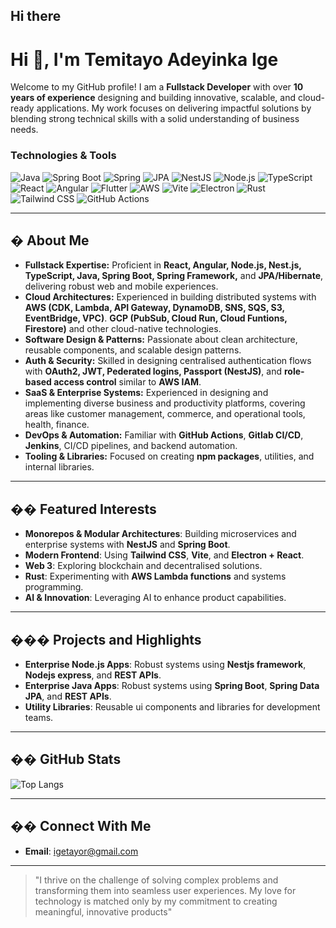 

<!--
**igetayor/igetayor** is a ✨ _special_ ✨ repository because its `README.md` (this file) appears on your GitHub profile.

Here are some ideas to get you started:

- 🔭 I’m currently working on ...
- 🌱 I’m currently learning ...
- 👯 I’m looking to collaborate on ...
- 🤔 I’m looking for help with ...
- 💬 Ask me about ...
- 📫 How to reach me: ...
- 😄 Pronouns: ...
- ⚡ Fun fact: ...
-->
## Hi there 
# Hi 👋, I'm Temitayo Adeyinka Ige 

Welcome to my GitHub profile! I am a **Fullstack Developer** with over **10 years of experience** designing and building innovative, scalable, and cloud-ready applications. My work focuses on delivering impactful solutions by blending strong technical skills with a solid understanding of business needs.

### Technologies & Tools

![Java](https://img.shields.io/badge/Java-ED8B00?style=for-the-badge&logo=java&logoColor=white)
![Spring Boot](https://img.shields.io/badge/Spring%20Boot-6DB33F?style=for-the-badge&logo=springboot&logoColor=white)
![Spring](https://img.shields.io/badge/Spring-6DB33F?style=for-the-badge&logo=spring&logoColor=white)
![JPA](https://img.shields.io/badge/JPA-Hibernate-59666C?style=for-the-badge&logo=hibernate&logoColor=white)
![NestJS](https://img.shields.io/badge/NestJS-E0234E?style=for-the-badge&logo=nestjs&logoColor=white)
![Node.js](https://img.shields.io/badge/Node.js-339933?style=for-the-badge&logo=nodedotjs&logoColor=white)
![TypeScript](https://img.shields.io/badge/TypeScript-007ACC?style=for-the-badge&logo=typescript&logoColor=white)
![React](https://img.shields.io/badge/React-20232A?style=for-the-badge&logo=react&logoColor=61DAFB)
![Angular](https://img.shields.io/badge/Angular-DD0031?style=for-the-badge&logo=angular&logoColor=white)
![Flutter](https://img.shields.io/badge/Flutter-02569B?style=for-the-badge&logo=flutter&logoColor=white)
![AWS](https://img.shields.io/badge/AWS-232F3E?style=for-the-badge&logo=amazonaws&logoColor=white)
![Vite](https://img.shields.io/badge/Vite-646CFF?style=for-the-badge&logo=vite&logoColor=white)
![Electron](https://img.shields.io/badge/Electron-47848F?style=for-the-badge&logo=electron&logoColor=white)
![Rust](https://img.shields.io/badge/Rust-000000?style=for-the-badge&logo=rust&logoColor=white)
![Tailwind CSS](https://img.shields.io/badge/Tailwind_CSS-38B2AC?style=for-the-badge&logo=tailwind-css&logoColor=white)
![GitHub Actions](https://img.shields.io/badge/GitHub_Actions-2088FF?style=for-the-badge&logo=github-actions&logoColor=white)

---

## � About Me

* **Fullstack Expertise:** Proficient in **React, Angular, Node.js, Nest.js, TypeScript, Java, Spring Boot, Spring Framework,** and **JPA/Hibernate**, delivering robust web and mobile experiences.
* **Cloud Architectures:** Experienced in building distributed systems with **AWS (CDK, Lambda, API Gateway, DynamoDB, SNS, SQS, S3, EventBridge, VPC)**. **GCP (PubSub, Cloud Run, Cloud Funtions, Firestore)** and other cloud-native technologies.
* **Software Design & Patterns:** Passionate about clean architecture, reusable components, and scalable design patterns.
* **Auth & Security:** Skilled in designing centralised authentication flows with **OAuth2, JWT, Pederated logins, Passport (NestJS)**, and **role-based access control** similar to **AWS IAM**.
* **SaaS & Enterprise Systems:** Experienced in designing and implementing diverse business and productivity platforms, covering areas like customer management, commerce, and operational tools, health, finance.
* **DevOps & Automation:** Familiar with **GitHub Actions**, **Gitlab CI/CD**, **Jenkins**, CI/CD pipelines, and backend automation.
* **Tooling & Libraries:** Focused on creating **npm packages**, utilities, and internal libraries.

---

## �� Featured Interests

* **Monorepos & Modular Architectures**: Building microservices and enterprise systems with **NestJS** and **Spring Boot**.
* **Modern Frontend**: Using **Tailwind CSS**, **Vite**, and **Electron + React**.
* **Web 3**: Exploring blockchain and decentralised solutions.
* **Rust**: Experimenting with **AWS Lambda functions** and systems programming.
* **AI & Innovation**: Leveraging AI to enhance product capabilities.

---

## ��� Projects and Highlights

* **Enterprise Node.js Apps**: Robust systems using **Nestjs framework**, **Nodejs express**, and **REST APIs**.
* **Enterprise Java Apps**: Robust systems using **Spring Boot**, **Spring Data JPA**, and **REST APIs**.
* **Utility Libraries**: Reusable ui components and libraries for development teams.

---

## �� GitHub Stats

![Top Langs](https://github-readme-stats.vercel.app/api/top-langs/?username=LekeOmotayo&layout=compact&theme=radical)

---

## �� Connect With Me

* **Email**: [igetayor@gmail.com](mailto::igetayor@gmail.com)

---

> "I thrive on the challenge of solving complex problems and transforming them into seamless user experiences. My love for technology is matched only by my commitment to creating meaningful, innovative products"

